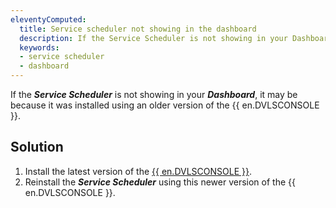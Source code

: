```yaml
---
eleventyComputed:
  title: Service scheduler not showing in the dashboard
  description: If the Service Scheduler is not showing in your Dashboard, it may be because it was installed using an older version of the {{ en.DVLSCONSOLE }}.
  keywords:
  - service scheduler
  - dashboard
---
```

If the ***Service Scheduler*** is not showing in your ***Dashboard***, it may be because it was installed using an older version of the {{ en.DVLSCONSOLE }}.

## Solution

1. Install the latest version of the [{{ en.DVLSCONSOLE }}](https://devolutions.net/server/home/download).
1. Reinstall the ***Service Scheduler*** using this newer version of the {{ en.DVLSCONSOLE }}.
